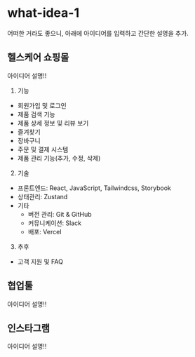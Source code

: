 # what-idea-1

어떠한 거라도 좋으니, 아래에 아이디어를 입력하고 간단한 설명을 추가.

## 헬스케어 쇼핑몰

아이디어 설명!!

1. 기능

- 회원가입 및 로그인
- 제품 검색 기능
- 제품 상세 정보 및 리뷰 보기
- 즐겨찾기
- 장바구니
- 주문 및 결제 시스템
- 제품 관리 기능(추가, 수정, 삭제)

2. 기술

- 프론트엔드: React, JavaScript, Tailwindcss, Storybook
- 상태관리: Zustand
- 기타
  - 버전 관리: Git & GitHub
  - 커뮤니케이션: Slack
  - 배포: Vercel

3. 추후

- 고객 지원 및 FAQ

## 협업툴

아이디어 설명!!

## 인스타그램

아이디어 설명!!